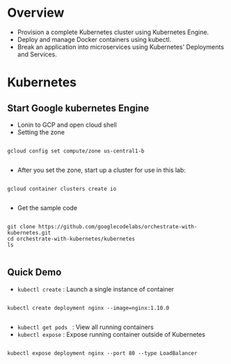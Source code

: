# Overview
- Provision a complete Kubernetes cluster using Kubernetes Engine.
- Deploy and manage Docker containers using kubectl.
- Break an application into microservices using Kubernetes' Deployments and Services.

# Kubernetes
## Start Google kubernetes Engine
- Lonin to GCP and open cloud shell
- Setting the zone

<pre><code>
gcloud config set compute/zone us-central1-b

</code></pre>

- After you set the zone, start up a cluster for use in this lab:

<pre><code>
gcloud container clusters create io

</code></pre>

- Get the sample code

<pre><code>
git clone https://github.com/googlecodelabs/orchestrate-with-kubernetes.git
cd orchestrate-with-kubernetes/kubernetes
ls

</code></pre>

## Quick Demo
- <code>kubectl create</code> : Launch a single instance of container
<pre><code>
kubectl create deployment nginx --image=nginx:1.10.0

</code></pre>
- <code>kubectl get pods </code> : View all running containers
- <code>kubectl expose</code> : Expose running container outside of Kubernetes
<pre><code>
kubectl expose deployment nginx --port 80 --type LoadBalancer

</code></pre>
